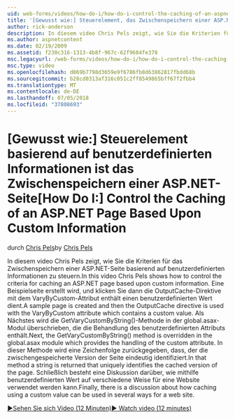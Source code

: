 ```yaml
---
uid: web-forms/videos/how-do-i/how-do-i-control-the-caching-of-an-aspnet-page-based-upon-custom-information
title: '[Gewusst wie:] Steuerelement, das Zwischenspeichern einer ASP.NET-Seite auf benutzerdefinierten Informationen basierend | Microsoft-Dokumentation'
author: rick-anderson
description: In diesem video Chris Pels zeigt, wie Sie die Kriterien für das Zwischenspeichern einer ASP.NET-Seite basierend auf benutzerdefinierten Informationen zu steuern. Eine Beispielseite erstellt wird, und klicken Sie dann die o...
ms.author: aspnetcontent
ms.date: 02/19/2009
ms.assetid: f230c316-1313-4b8f-967c-62f9684fe378
msc.legacyurl: /web-forms/videos/how-do-i/how-do-i-control-the-caching-of-an-aspnet-page-based-upon-custom-information
msc.type: video
ms.openlocfilehash: d069b7798d3659e9f6786fb8d63862817fbdd68b
ms.sourcegitcommit: b28cd0313af316c051c2ff8549865bff67f2fbb4
ms.translationtype: MT
ms.contentlocale: de-DE
ms.lasthandoff: 07/05/2018
ms.locfileid: "37808693"
---
```

<a name="how-do-i-control-the-caching-of-an-aspnet-page-based-upon-custom-information"></a><span data-ttu-id="466b6-104">[Gewusst wie:] Steuerelement basierend auf benutzerdefinierten Informationen ist das Zwischenspeichern einer ASP.NET-Seite</span><span class="sxs-lookup"><span data-stu-id="466b6-104">[How Do I:] Control the Caching of an ASP.NET Page Based Upon Custom Information</span></span>
====================
<span data-ttu-id="466b6-105">durch [Chris Pels](https://twitter.com/chrispels)</span><span class="sxs-lookup"><span data-stu-id="466b6-105">by [Chris Pels](https://twitter.com/chrispels)</span></span>

<span data-ttu-id="466b6-106">In diesem video Chris Pels zeigt, wie Sie die Kriterien für das Zwischenspeichern einer ASP.NET-Seite basierend auf benutzerdefinierten Informationen zu steuern.</span><span class="sxs-lookup"><span data-stu-id="466b6-106">In this video Chris Pels shows how to control the criteria for caching an ASP.NET page based upon custom information.</span></span> <span data-ttu-id="466b6-107">Eine Beispielseite erstellt wird, und klicken Sie dann die OutputCache-Direktive mit dem VaryByCustom-Attribut enthält einen benutzerdefinierten Wert dient.</span><span class="sxs-lookup"><span data-stu-id="466b6-107">A sample page is created and then the OutputCache directive is used with the VaryByCustom attribute which contains a custom value.</span></span> <span data-ttu-id="466b6-108">Als Nächstes wird die GetVaryCustomByString()-Methode in der global.asax-Modul überschrieben, die die Behandlung des benutzerdefinierten Attributs enthält.</span><span class="sxs-lookup"><span data-stu-id="466b6-108">Next, the GetVaryCustomByString() method is overridden in the global.asax module which provides the handling of the custom attribute.</span></span> <span data-ttu-id="466b6-109">In dieser Methode wird eine Zeichenfolge zurückgegeben, dass, der die zwischengespeicherte Version der Seite eindeutig identifiziert.</span><span class="sxs-lookup"><span data-stu-id="466b6-109">In that method a string is returned that uniquely identifies the cached version of the page.</span></span> <span data-ttu-id="466b6-110">Schließlich besteht eine Diskussion darüber, wie mithilfe benutzerdefinierten Wert auf verschiedene Weise für eine Website verwendet werden kann.</span><span class="sxs-lookup"><span data-stu-id="466b6-110">Finally, there is a discussion about how caching using a custom value can be used in several ways for a web site.</span></span>

[<span data-ttu-id="466b6-111">&#9654;Sehen Sie sich Video (12 Minuten)</span><span class="sxs-lookup"><span data-stu-id="466b6-111">&#9654; Watch video (12 minutes)</span></span>](https://channel9.msdn.com/Blogs/ASP-NET-Site-Videos/how-do-i-control-the-caching-of-an-aspnet-page-based-upon-custom-information)
